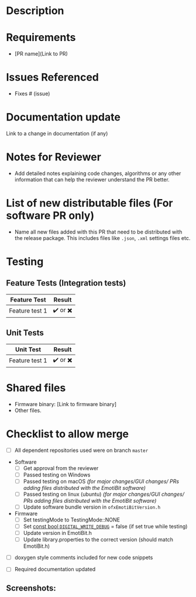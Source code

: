 # Description
<!--- Describe your changes in detail -->

# Requirements
<!--- This sections defines on a high level what the reviewer might need to test/conduct a review. This can include other PRs, toolchains, softwares, files etc. -->
<!--- For example, Requirements can be a specific branch of another repository that is a dependency. -->
<!--- Another example can be downloading tools like VS or anaconda -->
- [PR name](Link to PR)


# Issues Referenced
<!-- Prefix issue number with keyword "Fixes" to automatically close issue on PR merge.-->
<!-- FOr example, Fixes #34-->
- Fixes # (issue)

# Documentation update
Link to a change in documentation (if any)

# Notes for Reviewer
- Add detailed notes explaining code changes, algorithms or any other information that can help the reviewer understand the PR better.


<!--- The following section is relevant only for PRs in ofxEmotiBit repository. delete the section if creating a PR for ay other repo. -->
# List of new distributable files (For software PR only)
- Name all new files added with this PR that need to be distributed with the release package. This includes files like `.json`, `.xml` settings files etc.

# Testing
<!--- The testing results should be added to the main PR behind this bug-fix/ feature-add -->
<!--- If another **linked PR** is the main PR for this bug-fix/ feature-add, you may then remove this testing section and add a link to the main PR here with the explicit statement "testing results added to PR(link)". -->

## Feature Tests (Integration tests)
<!--- For each test case, create a feature test in the `EmotiBit Feature Test Protocol` document. -->
<!--- The corresponding results are recorded in the `EmotiBit Feature Testing Results` sheet. -->
<!--- Update the table below with the test results -->
|Feature Test | Result|
|--------------|-------|
|Feature test 1| ✔️ or ✖️|

## Unit Tests
<!--- Unit tests should be checked into the Repository under the testing/test folder  -->

|Unit Test | Result|
|--------------|-------|
|Feature test 1| ✔️ or ✖️|

# Shared files
- Firmware binary: [Link to firmware binary]
- Other files.

# Checklist to allow merge
- [ ] All dependent repositories used were on branch `master`
- Software
  - [ ] Get approval from the reviewer
  - [ ] Passed testing on Windows
  - [ ] Passed testing on macOS *(for major changes/GUI changes/ PRs adding files distributed with the EmotiBit software)*
  - [ ] Passed testing on linux (ubuntu) *(for major changes/GUI changes/ PRs adding files distributed with the EmotiBit software)*
  - [ ] Update software bundle version in `ofxEmotiBitVersion.h`
- Firmware
  - [ ] Set testingMode to TestingMode::NONE
  - [ ] Set [const bool `DIGITAL_WRITE_DEBUG`](https://github.com/EmotiBit/EmotiBit_FeatherWing/blob/e2ed2dcb70c57c33f70e3a131f82c16627b519df/EmotiBit.h#L58) = false (if set true while testing)
  - [ ] Update version in EmotiBit.h
  - [ ] Update library.properties to the correct version (should match EmotiBit.h)
- [ ] doxygen style comments included for new code snippets
- [ ] Required documentation updated


## Screenshots:
